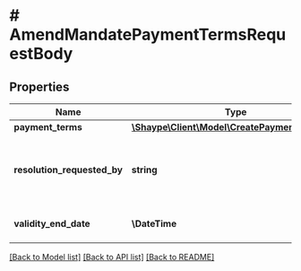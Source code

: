 # # AmendMandatePaymentTermsRequestBody

## Properties

Name | Type | Description | Notes
------------ | ------------- | ------------- | -------------
**payment_terms** | [**\Shaype\Client\Model\CreatePaymentTermsDto**](CreatePaymentTermsDto.md) |  | [optional]
**resolution_requested_by** | **string** | Date time in UTC format yyyy-MM-dd&#39;T&#39;hh:mm:ss.sss&#39;Z&#39; e.g. 2023-09-10T10:00:00.000Z (Optional). | [optional]
**validity_end_date** | **\DateTime** | The date when the mandate stops being valid. | [optional]

[[Back to Model list]](../../README.md#models) [[Back to API list]](../../README.md#endpoints) [[Back to README]](../../README.md)
